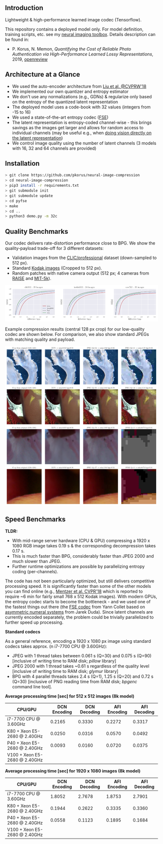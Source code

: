 ## Introduction

Lightweight & high-performance learned image codec (Tensorflow). 

This repository contains a deployed model only. For model definition, training scripts, etc. see my [neural imaging toolbox](https://github.com/pkorus/neural-imaging). Details description can be found in:

- P. Korus, N. Memon, *Quantifying the Cost of Reliable Photo Authentication via High-Performance Learned Lossy Representations*, 2019, [openreview](https://openreview.net/forum?id=HyxG3p4twS)

## Architecture at a Glance

- We used the auto-encoder architecture from [Liu et al. @CVPRW'18](https://arxiv.org/abs/1806.01496)
- We implemented our own quantizer and entropy estimator
- We don't use any normalizations (e.g., GDNs) & regularize only based on the entropy of the quantized latent representation
- The deployed model uses a code-book with 32 values (integers from -15 to 16)
- We used a state-of-the-art entropy codec ([FSE](https://github.com/Cyan4973/FiniteStateEntropy))
- The latent representation is entropy-coded channel-wise - this brings savings as the images get larger and allows for random access to individual channels (may be useful e.g., when [doing vision directly on the latent representation](https://arxiv.org/abs/1803.06131))
- We control image quality using the number of latent channels (3 models with 16, 32 and 64 channels are provided)

## Installation

```bash
> git clone https://github.com/pkorus/neural-image-compression
> cd neural-image-compression
> pip3 install -r requirements.txt
> git submodule init
> git submodule update
> cd pyfse
> make
> cd ..
> python3 demo.py -m 32c
```

## Quality Benchmarks

Our codec delivers rate-distortion performance close to BPG. We show the quality-payload trade-off for 3 different datasets:

- Validation images from the [CLIC/professional](https://www.compression.cc/) dataset (down-sampled to 512 px).
- Standard [Kodak images](http://r0k.us/graphics/kodak/) (Cropped to 512 px).
- Random patches with native camera output (512 px; 4 cameras from [RAISE](http://loki.disi.unitn.it/RAISE/) and [MIT-5k](https://data.csail.mit.edu/graphics/fivek/)).

![Low-quality compression example](docs/dcn_tradeoffs.png)

Example compression results (central 128 px crop) for our low-quality codec are shown below. For comparison, we also show standard JPEGs with matching quality and payload.

![Low-quality compression example](docs/jpeg_match_16c.webp)

## Speed Benchmarks

**TLDR:**

- With mid-range server hardware (CPU & GPU) compressing a 1920 x 1080 RGB image takes 0.19 s & the corresponding decompression takes 0.17 s.
- This is much faster than BPG, considerably faster than JPEG 2000 and much slower than JPEG.
- Further runtime optimizations are possible by parallelizing entropy coding (per-channels).

The code has not been particularly optimized, but still delivers competitive processing speed. It is significantly faster than some of the other models you can find online (e.g., [Mentzer et al. CVPR'18](https://github.com/fab-jul/imgcomp-cvpr) which is reported to require ~6 min for fairly small 768 x 512 Kodak images). With modern GPUs, the entropy codec starts to become the bottleneck - and we used one of the fastest things out there (the [FSE codec](https://github.com/Cyan4973/FiniteStateEntropy) from Yann Collet based on [asymmetric numeral systems](https://arxiv.org/abs/1311.2540) from Jarek Duda). Since latent channels are currently encoded separately, the problem could be trivially parallelized to further speed up processing.

**Standard codecs**

As a general reference, encoding a 1920 x 1080 px image using standard codecs takes approx. (n i7-7700 CPU @ 3.60GHz):
- JPEG with 1 thread takes between 0.061 s (Q=30) and 0.075 s (Q=90) [inclusive of writing time to RAM disk; *pillow* library]
- JPEG 2000 with 1 thread takes ~0.61 s regardless of the quality level [inclusive of writing time to RAM disk; *glymur* library]
- BPG with 4 parallel threads takes 2.4 s (Q=1), 1.25 s (Q=20) and 0.72 s (Q=30) [inclusive of PNG reading time from RAM disk; *bpgenc* command line tool].

**Average processing time [sec] for 512 x 512 images (8k model)**

| CPU/GPU                       | DCN Encoding | DCN Decoding | AFI Encoding | AFI Decoding |
|-------------------------------|--------------|--------------|--------------|--------------|
| i7-7700 CPU @ 3.60GHz         | 0.2165       | 0.3330       | 0.2272       | 0.3317       |
| K80 + Xeon E5-2680 @ 2.40GHz  | 0.0250       | 0.0316       | 0.0570       | 0.0492       |
| P40 + Xeon E5-2680 @ 2.40GHz  | 0.0093       | 0.0160       | 0.0720       | 0.0375       |
| V100 + Xeon E5-2680 @ 2.40GHz |              |              |              |              |

**Average processing time [sec] for 1920 x 1080 images (8k model)**

| CPU/GPU                       | DCN Encoding | DCN Decoding | AFI Encoding | AFI Decoding |
|-------------------------------|--------------|--------------|--------------|--------------|
| i7-7700 CPU @ 3.60GHz         | 1.8052       | 2.7678       | 1.8753       | 2.7901       |
| K80 + Xeon E5-2680 @ 2.40GHz  | 0.1944       | 0.2622       | 0.3335       | 0.3360       |
| P40 + Xeon E5-2680 @ 2.40GHz  | 0.0558       | 0.1123       | 0.1895       | 0.1684       |
| V100 + Xeon E5-2680 @ 2.40GHz |              |              |              |              |
